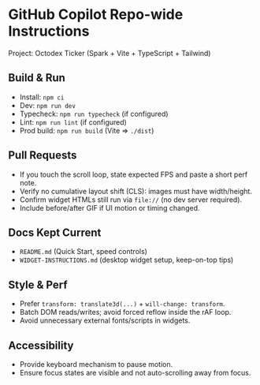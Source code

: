# GitHub Copilot Repo-wide Instructions

Project: Octodex Ticker (Spark + Vite + TypeScript + Tailwind)

## Build & Run
- Install: `npm ci`
- Dev: `npm run dev`
- Typecheck: `npm run typecheck` (if configured)
- Lint: `npm run lint` (if configured)
- Prod build: `npm run build` (Vite ⇒ `./dist`)

## Pull Requests
- If you touch the scroll loop, state expected FPS and paste a short perf note.
- Verify no cumulative layout shift (CLS): images must have width/height.
- Confirm widget HTMLs still run via `file://` (no dev server required).
- Include before/after GIF if UI motion or timing changed.

## Docs Kept Current
- `README.md` (Quick Start, speed controls)
- `WIDGET-INSTRUCTIONS.md` (desktop widget setup, keep-on-top tips)

## Style & Perf
- Prefer `transform: translate3d(...)` + `will-change: transform`.
- Batch DOM reads/writes; avoid forced reflow inside the rAF loop.
- Avoid unnecessary external fonts/scripts in widgets.

## Accessibility
- Provide keyboard mechanism to pause motion.
- Ensure focus states are visible and not auto-scrolling away from focus.

